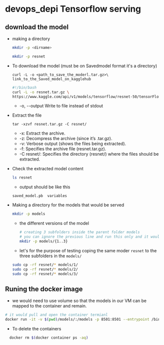 # devops_depi Tensorflow serving
## download the model 
- making a directory
  ```bash
  mkdir -p <dirname>
  ```
  ```bash
  mkdir -p resnet 
  ```
- To download the model (must be on Savedmodel format it's a directory)
    ```
    curl -L -o <path_to_save_the_moderl.tar.gz>\
    link_to_the_Saved_model_on_kagglehub
    
    ```
    ```bash
    #!/bin/bash
    curl -L -o resnet.tar.gz \
    https://www.kaggle.com/api/v1/models/tensorflow/resnet-50/tensorFlow2/classification/1/download
    ```
    -  -o, --output <file>        Write to file instead of stdout
- Extract the file
    ```
    tar -xzvf resnet.tar.gz -C resnet/
    ```
    - -x: Extract the archive.
    - -z: Decompress the archive (since it’s .tar.gz).
    - -v: Verbose output (shows the files being extracted).
    - -f: Specifies the archive file (resnet.tar.gz).
    - -C resnet/: Specifies the directory (resnet/) where the files should be extracted.
- Check the extracted model content
    ```bash
    ls resnet 
    ```
    - output should be like this
    ```
    saved_model.pb  variables
    ```

- Making a directory for the models that would be served
   ```bash
   mkdir -p models
   ```
   - the different versions of the model
     ```bash
     # creating 3 subfolders inside the parent folder models
     # you can ignore the previous line and run this only and it would work
     mkdir -p models/{1..3}
     ```
    - let's for the purpose of testing coping the same moder `resnet` to the three subfolders in the `models/`
     ```bash
     sudo cp -rf resnet/* models/1/
     sudo cp -rf resnet/* models/2/
     sudo cp -rf resnet/* models/3/
     ```
## Runing the docker image 
- we would need to use volume so that the models in our VM can be mapped to the container and remain.
```bash
# it would pull and open the container termianl 
docker run -it -v $(pwd)/models/:/models -p 8501:8501 --entrypoint /bin/bash tensorflow/serving
```
- To delete the containers
```bash
  docker rm $(docker container ps -aq)
```


  
        
    
  
